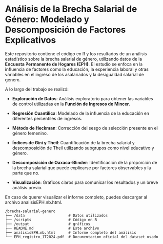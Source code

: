 # Análisis de la Brecha Salarial de Género: Modelado y Descomposición de Factores Explicativos

Este repositorio contiene el código en R y los resultados de un análisis estadístico sobre la brecha salarial de género, utilizando datos de la **Encuesta Permanente de Hogares (EPH)**. El estudio se enfoca en la influencia de factores como la educación, la experiencia laboral y otras variables en el ingreso de los asalariados y la desigualdad salarial de genero.

A lo largo del trabajo se realizó:

+ **Exploración de Datos**: Análisis exploratorio para obtener las variables de control utilizadas en la **Función de Ingresos de Mincer**.

+ **Regresión Cuantílica**: Modelado de la influencia de la educación en diferentes percentiles de ingresos.

+ **Método de Heckman**: Corrección del sesgo de selección presente en el género femenino.

+ **Índices de Gini y Theil**: Cuantificación de la brecha salarial y descomposición de Theil utilizando subgrupos como nivel educativo y género.

+ **Descomposición de Oaxaca-Blinder**: Identificación de la proporción de la brecha salarial que puede explicarse por factores observables y la parte que no.

+ **Visualización**: Gráficos claros para comunicar los resultados y un breve análisis previo.

En caso de querer visualizar el informe completo, puedes descargar al archivo analisisEPH.nb.html.

```
/brecha-salarial-genero
├── /data                    # Datos utilizados
├── /scripts                 # Código en R
├── /output                  # gráficos
├── README.md                # Este archivo
├── analisisEPH.nb.html      # Informe completo del análisis
└── EPH_registro_1T2024.pdf  # Documentacion oficial del dataset usado
```